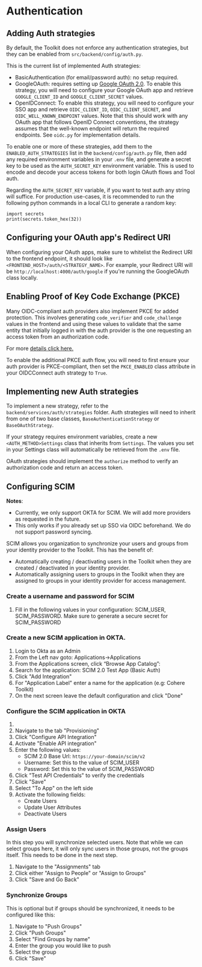 # Authentication

## Adding Auth strategies

By default, the Toolkit does not enforce any authentication strategies, but they can be enabled from `src/backend/config/auth.py`.

This is the current list of implemented Auth strategies:

- BasicAuthentication (for email/password auth): no setup required.
- GoogleOAuth: requires setting up [Google OAuth 2.0](https://support.google.com/cloud/answer/6158849?hl=en). To enable this strategy, you will need to configure your Google OAuth app and retrieve `GOOGLE_CLIENT_ID` and `GOOGLE_CLIENT_SECRET` values.
- OpenIDConnect: To enable this strategy, you will need to configure your SSO app and retrieve `OIDC_CLIENT_ID`, `OIDC_CLIENT_SECRET`, and `OIDC_WELL_KNOWN_ENDPOINT` values. Note that this should work with any OAuth app that follows OpenID Connect conventions, the strategy assumes that the well-known endpoint will return the required endpoints. See `oidc.py` for implementation details.

To enable one or more of these strategies, add them to the `ENABLED_AUTH_STRATEGIES` list in the `backend/config/auth.py` file, then add any required environment variables in your `.env` file, and generate a secret key to be used as the `AUTH_SECRET_KEY` environment variable. This is used to encode and decode your access tokens for both login OAuth flows and Tool auth.

Regarding the `AUTH_SECRET_KEY` variable, if you want to test auth any string will suffice.
For production use-cases, it is recommended to run the following python commands in a local CLI to generate a random key:

```
import secrets
print(secrets.token_hex(32))
```

## Configuring your OAuth app's Redirect URI

When configuring your OAuth apps, make sure to whitelist the Redirect URI to the frontend endpoint, it should look like 
`<FRONTEND_HOST>/auth/<STRATEGY_NAME>`. For example, your Redirect URI will be `http://localhost:4000/auth/google` if you're running the GoogleOAuth class locally.

## Enabling Proof of Key Code Exchange (PKCE)

Many OIDC-compliant auth providers also implement PKCE for added protection. This involves generating `code_verifier` and `code_challenge` values in the frontend and using these values to validate that the same entity that initially logged in with the auth provider is the one requesting an access token from an authorization code. 

For more [details click here.](https://oauth.net/2/pkce/)

To enable the additional PKCE auth flow, you will need to first ensure your auth provider is PKCE-compliant, then set the `PKCE_ENABLED` class attribute in your OIDCConnect auth strategy to `True`. 

## Implementing new Auth strategies

To implement a new strategy, refer to the `backend/services/auth/strategies` folder. Auth strategies will need to inherit from one of two base classes, `BaseAuthenticationStrategy` or `BaseOAuthStrategy`.

If your strategy requires environment variables, create a new `<AUTH_METHOD>Settings` class that inherits from `Settings`. The values you set in your Settings class will automatically be retrieved from the `.env` file.

OAuth strategies should implement the `authorize` method to verify an authorization code and return an access token.


## Configuring SCIM
**Notes**: 
* Currently, we only support OKTA for SCIM. We will add more providers as requested in the future.
* This only works if you already set up SSO via OIDC beforehand. We do not support password syncing.

SCIM allows you organization to synchronize your users and groups from your identity provider to the Toolkit. This has the benefit of:
* Automatically creating / deactivating users in the Toolkit when they are created / deactivated in your identity provider.
* Automatically assigning users to groups in the Toolkit when they are assigned to groups in your identity provider for access management.

### Create a username and password for SCIM
1. Fill in the following values in your configuration: SCIM_USER, SCIM_PASSWORD. Make sure to generate a secure secret for SCIM_PASSWORD

### Create a new SCIM application in OKTA.
1. Login to Okta as an Admin
2. From the Left nav goto: Applications->Applications
3. From the Applications screen, click “Browse App Catalog”:
4. Search for the application: SCIM 2.0 Test App (Basic Auth)
5. Click "Add Integration"
6. For "Application Label" enter a name for the application (e.g: Cohere Toolkit)
7. On the next screen leave the default configuration and click "Done"

### Configure the SCIM application in OKTA
1. 
2. Navigate to the tab "Provisioning"
2. Click "Configure API Integration"
3. Activate "Enable API integration"
4. Enter the following values:
   * SCIM 2.0 Base Url: `https://your-domain/scim/v2`
   * Username: Set this to the value of SCIM_USER
   * Password: Set this to the value of SCIM_PASSWORD
5. Click "Test API Credentials" to verify the credentials
6. Click "Save"
7. Select "To App" on the left side
8. Activate the following fields:
    * Create Users
    * Update User Attributes
    * Deactivate Users

### Assign Users
In this step you will synchronize selected users. Note that while we can select groups here, it will only sync users
in those groups, not the groups itself. This needs to be done in the next step.
1. Navigate to the "Assignments" tab
2. Click either "Assign to People" or "Assign to Groups"
3. Click "Save and Go Back"

### Synchronize Groups
This is optional but if groups should be synchronized, it needs to be configured like this:
1. Navigate to "Push Groups"
2. Click "Push Groups"
3. Select "Find Groups by name"
4. Enter the group you would like to push
5. Select the group
6. Click "Save"

